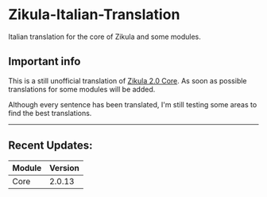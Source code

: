 # Zikula-Italian-Translation
Italian translation for the core of Zikula and some modules.

## Important info
This is a still unofficial translation of [Zikula 2.0 Core](https://github.com/zikula/core).
As soon as possible translations for some modules will be added.

Although every sentence has been translated, I'm still testing some areas to find the best translations. 

<hr>

## Recent Updates:
Module |  Version
------- | -------
Core | 2.0.13